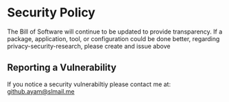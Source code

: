 # Security Policy

The Bill of Software will continue to be updated to provide transparency. 
If a package, application, tool, or configuration could be done better, regarding privacy-security-research, please create and issue above


## Reporting a Vulnerability

If you notice a security vulnerabiltiy please contact me at: github.ayam@slmail.me
